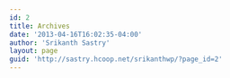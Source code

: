 ```yaml
---
id: 2
title: Archives
date: '2013-04-16T16:02:35-04:00'
author: 'Srikanth Sastry'
layout: page
guid: 'http://sastry.hcoop.net/srikanthwp/?page_id=2'
---
```


<!-- wp:archives /-->